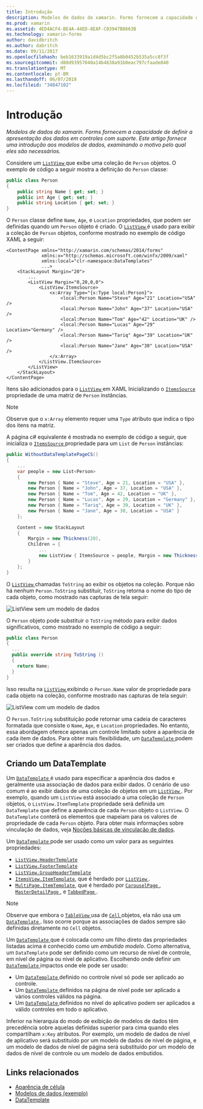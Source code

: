 ```yaml
---
title: Introdução
description: Modelos de dados do xamarin. Forms fornecem a capacidade de definir a apresentação dos dados em controles com suporte. Este artigo fornece uma introdução aos modelos de dados, examinando o motivo pelo qual eles são necessários.
ms.prod: xamarin
ms.assetid: 4ED4ACF4-BE4A-44ED-8EAF-C03947B8663B
ms.technology: xamarin-forms
author: davidbritch
ms.author: dabritch
ms.date: 09/11/2017
ms.openlocfilehash: beb1633919a1d4d5bc2f5a8b0452b535a5cc8f3f
ms.sourcegitcommit: d80d93957040a14b4638a91b0eac797cfaade840
ms.translationtype: MT
ms.contentlocale: pt-BR
ms.lasthandoff: 06/07/2018
ms.locfileid: "34847102"
---
```

# <a name="introduction"></a>Introdução

_Modelos de dados do xamarin. Forms fornecem a capacidade de definir a apresentação dos dados em controles com suporte. Este artigo fornece uma introdução aos modelos de dados, examinando o motivo pelo qual eles são necessários._

Considere um [ `ListView` ](https://developer.xamarin.com/api/type/Xamarin.Forms.ListView/) que exibe uma coleção de `Person` objetos. O exemplo de código a seguir mostra a definição do `Person` classe:

```csharp
public class Person
{
    public string Name { get; set; }
    public int Age { get; set; }
    public string Location { get; set; }
}
```

O `Person` classe define `Name`, `Age`, e `Location` propriedades, que podem ser definidas quando um `Person` objeto é criado. O [ `ListView` ](https://developer.xamarin.com/api/type/Xamarin.Forms.ListView/) é usado para exibir a coleção de `Person` objetos, conforme mostrado no exemplo de código XAML a seguir:

```xaml
<ContentPage xmlns="http://xamarin.com/schemas/2014/forms"
             xmlns:x="http://schemas.microsoft.com/winfx/2009/xaml"
             xmlns:local="clr-namespace:DataTemplates"
             ...>
    <StackLayout Margin="20">
        ...
        <ListView Margin="0,20,0,0">
            <ListView.ItemsSource>
                <x:Array Type="{x:Type local:Person}">
                    <local:Person Name="Steve" Age="21" Location="USA" />
                    <local:Person Name="John" Age="37" Location="USA" />
                    <local:Person Name="Tom" Age="42" Location="UK" />
                    <local:Person Name="Lucas" Age="29" Location="Germany" />
                    <local:Person Name="Tariq" Age="39" Location="UK" />
                    <local:Person Name="Jane" Age="30" Location="USA" />
                </x:Array>
            </ListView.ItemsSource>
        </ListView>
    </StackLayout>
</ContentPage>
```

Itens são adicionados para o [ `ListView` ](https://developer.xamarin.com/api/type/Xamarin.Forms.ListView/) em XAML Inicializando o [ `ItemsSource` ](https://developer.xamarin.com/api/property/Xamarin.Forms.ItemsView%3CTVisual%3E.ItemsSource/) propriedade de uma matriz de `Person` instâncias.

> [!NOTE]
> Observe que o `x:Array` elemento requer uma `Type` atributo que indica o tipo dos itens na matriz.

A página c# equivalente é mostrada no exemplo de código a seguir, que inicializa o [ `ItemsSource` ](https://developer.xamarin.com/api/property/Xamarin.Forms.ItemsView%3CTVisual%3E.ItemsSource/) propriedade para um `List` de `Person` instâncias:

```csharp
public WithoutDataTemplatePageCS()
{
    ...
    var people = new List<Person>
    {
        new Person { Name = "Steve", Age = 21, Location = "USA" },
        new Person { Name = "John", Age = 37, Location = "USA" },
        new Person { Name = "Tom", Age = 42, Location = "UK" },
        new Person { Name = "Lucas", Age = 29, Location = "Germany" },
        new Person { Name = "Tariq", Age = 39, Location = "UK" },
        new Person { Name = "Jane", Age = 30, Location = "USA" }
    };

    Content = new StackLayout
    {
        Margin = new Thickness(20),
        Children = {
            ...
            new ListView { ItemsSource = people, Margin = new Thickness(0, 20, 0, 0) }
        }
    };
}
```

O [ `ListView` ](https://developer.xamarin.com/api/type/Xamarin.Forms.ListView/) chamadas `ToString` ao exibir os objetos na coleção. Porque não há nenhum `Person.ToString` substituir, `ToString` retorna o nome do tipo de cada objeto, como mostrado nas capturas de tela seguir:

![](introduction-images/no-data-template.png "ListView sem um modelo de dados")

O `Person` objeto pode substituir o `ToString` método para exibir dados significativos, como mostrado no exemplo de código a seguir:

```csharp
public class Person
{
  ...
  public override string ToString ()
  {
    return Name;
  }
}
```

Isso resulta na [ `ListView` ](https://developer.xamarin.com/api/type/Xamarin.Forms.ListView/) exibindo o `Person.Name` valor de propriedade para cada objeto na coleção, conforme mostrado nas capturas de tela seguir:

![](introduction-images/override-tostring.png "ListView com um modelo de dados")

O `Person.ToString` substituição pode retornar uma cadeia de caracteres formatada que consiste o `Name`, `Age`, e `Location` propriedades. No entanto, essa abordagem oferece apenas um controle limitado sobre a aparência de cada item de dados. Para obter mais flexibilidade, um [ `DataTemplate` ](https://developer.xamarin.com/api/type/Xamarin.Forms.DataTemplate/) podem ser criados que define a aparência dos dados.

## <a name="creating-a-datatemplate"></a>Criando um DataTemplate

Um [ `DataTemplate` ](https://developer.xamarin.com/api/type/Xamarin.Forms.DataTemplate/) é usado para especificar a aparência dos dados e geralmente usa associação de dados para exibir dados. O cenário de uso comum é ao exibir dados de uma coleção de objetos em um [ `ListView` ](https://developer.xamarin.com/api/type/Xamarin.Forms.ListView/). Por exemplo, quando um `ListView` está associado a uma coleção de `Person` objetos, o `ListView.ItemTemplate` propriedade será definida um `DataTemplate` que define a aparência de cada `Person` objeto o `ListView`. O `DataTemplate` conterá os elementos que mapeiam para os valores de propriedade de cada `Person` objeto. Para obter mais informações sobre vinculação de dados, veja [Noções básicas de vinculação de dados](~/xamarin-forms/xaml/xaml-basics/data-binding-basics.md).

Um [ `DataTemplate` ](https://developer.xamarin.com/api/type/Xamarin.Forms.DataTemplate/) pode ser usado como um valor para as seguintes propriedades:

- [`ListView.HeaderTemplate`](https://developer.xamarin.com/api/property/Xamarin.Forms.ListView.HeaderTemplate/)
- [`ListView.FooterTemplate`](https://developer.xamarin.com/api/property/Xamarin.Forms.ListView.FooterTemplate/)
- [`ListView.GroupHeaderTemplate`](https://developer.xamarin.com/api/property/Xamarin.Forms.ListView.GroupHeaderTemplate/)
- [`ItemsView.ItemTemplate`](https://developer.xamarin.com/api/type/Xamarin.Forms.ItemsView%3CTVisual%3E/), que é herdado por [ `ListView` ](https://developer.xamarin.com/api/type/Xamarin.Forms.ListView/).
- [`MultiPage.ItemTemplate`](https://developer.xamarin.com/api/type/Xamarin.Forms.MultiPage%3CT%3E/), que é herdado por [ `CarouselPage` ](https://developer.xamarin.com/api/type/Xamarin.Forms.CarouselPage/), [ `MasterDetailPage` ](https://developer.xamarin.com/api/type/Xamarin.Forms.MasterDetailPage/), e [ `TabbedPage` ](https://developer.xamarin.com/api/type/Xamarin.Forms.TabbedPage/).

> [!NOTE]
> Observe que embora o [ `TableView` ](https://developer.xamarin.com/api/type/Xamarin.Forms.TableView/) usa de [ `Cell` ](https://developer.xamarin.com/api/type/Xamarin.Forms.Cell/) objetos, ela não usa um [ `DataTemplate` ](https://developer.xamarin.com/api/type/Xamarin.Forms.DataTemplate/). Isso ocorre porque as associações de dados sempre são definidas diretamente no `Cell` objetos.

Um [ `DataTemplate` ](https://developer.xamarin.com/api/type/Xamarin.Forms.DataTemplate/) que é colocada como um filho direto das propriedades listadas acima é conhecido como um *embutido modelo*. Como alternativa, um `DataTemplate` pode ser definido como um recurso de nível de controle, em nível de página ou nível de aplicativo. Escolhendo onde definir um [ `DataTemplate` ](https://developer.xamarin.com/api/type/Xamarin.Forms.DataTemplate/) impactos onde ele pode ser usado:

- Um [ `DataTemplate` ](https://developer.xamarin.com/api/type/Xamarin.Forms.DataTemplate/) definido no controle nível só pode ser aplicado ao controle.
- Um [ `DataTemplate` ](https://developer.xamarin.com/api/type/Xamarin.Forms.DataTemplate/) definidos na página de nível pode ser aplicado a vários controles válidos na página.
- Um [ `DataTemplate` ](https://developer.xamarin.com/api/type/Xamarin.Forms.DataTemplate/) definidos no nível do aplicativo podem ser aplicados a válido controles em todo o aplicativo.

Inferior na hierarquia do modo de exibição de modelos de dados têm precedência sobre aquelas definidas superior para cima quando eles compartilham `x:Key` atributos. Por exemplo, um modelo de dados de nível de aplicativo será substituído por um modelo de dados de nível de página, e um modelo de dados de nível de página será substituído por um modelo de dados de nível de controle ou um modelo de dados embutidos.


## <a name="related-links"></a>Links relacionados

- [Aparência de célula](~/xamarin-forms/user-interface/listview/customizing-cell-appearance.md)
- [Modelos de dados (exemplo)](https://developer.xamarin.com/samples/xamarin-forms/templates/datatemplates/)
- [DataTemplate](https://developer.xamarin.com/api/type/Xamarin.Forms.DataTemplate/)
